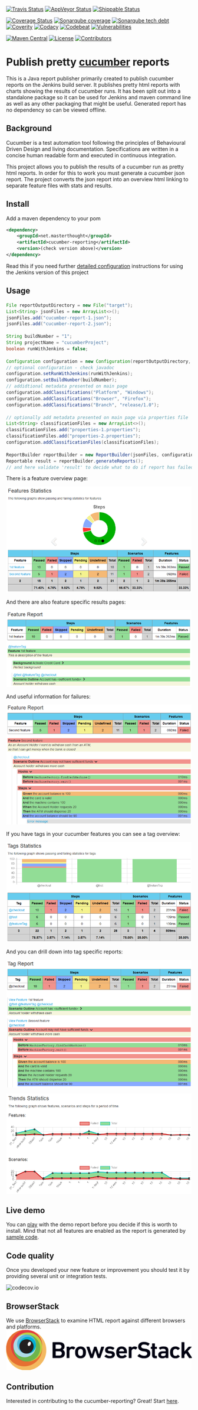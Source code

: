 [![Travis Status](https://img.shields.io/travis/damianszczepanik/cucumber-reporting/master.svg?label=Travis%20bulid)](https://travis-ci.org/damianszczepanik/cucumber-reporting)
[![AppVeyor Status](https://img.shields.io/appveyor/ci/damianszczepanik/cucumber-reporting/master.svg?label=AppVeyor%20build)](https://ci.appveyor.com/project/damianszczepanik/cucumber-reporting/history)
[![Shippable Status](https://img.shields.io/shippable/5844689c9d1f3e0f0057631a/master.svg?label=Shippable%20build)](https://app.shippable.com/projects/5844689c9d1f3e0f0057631a)

[![Coverage Status](https://img.shields.io/codecov/c/github/damianszczepanik/cucumber-reporting/master.svg?label=Unit%20tests%20coverage)](https://codecov.io/github/damianszczepanik/cucumber-reporting)
[![Sonarqube coverage](https://sonarqube.com/api/badges/measure?key=com.github.dannil:scb-java-client&metric=coverage)](https://sonarcloud.io/dashboard/index/net.masterthought:cucumber-reporting)
[![Sonarqube tech debt](https://sonarqube.com/api/badges/measure?key=com.github.dannil:scb-java-client&metric=sqale_debt_ratio)](https://sonarcloud.io/dashboard/index/net.masterthought:cucumber-reporting)
[![Coverity](https://scan.coverity.com/projects/6166/badge.svg?label=Coverity%20analysis)](https://scan.coverity.com/projects/damianszczepanik-cucumber-reporting)
[![Codacy](https://api.codacy.com/project/badge/grade/7f206992ed364f0896490057fdbdaa2e)](https://www.codacy.com/app/damianszczepanik/cucumber-reporting)
[![Codebeat](https://codebeat.co/badges/cb097d5a-280a-4867-8120-d6f03a874861)](https://codebeat.co/projects/github-com-damianszczepanik-cucumber-reporting)
[![Vulnerabilities](https://snyk.io/test/github/damianszczepanik/cucumber-reporting/badge.svg)](https://snyk.io/org/damianszczepanik/project/6a2fe301-d56c-49e7-8c78-cd3ff09c3828)

[![Maven Central](https://img.shields.io/maven-central/v/net.masterthought/cucumber-reporting.svg)](http://search.maven.org/#search|gav|1|g%3A%22net.masterthought%22%20AND%20a%3A%22cucumber-reporting%22)
[![License](https://img.shields.io/badge/license-GNU%20LGPL%20v2.1-blue.svg)](https://raw.githubusercontent.com/damianszczepanik/cucumber-reporting/master/LICENCE)
[![Contributors](https://img.shields.io/github/contributors/damianszczepanik/cucumber-reporting.svg)](https://github.com/damianszczepanik/cucumber-reporting/graphs/contributors)

# Publish pretty [cucumber](http://cukes.info/) reports

This is a Java report publisher primarily created to publish cucumber reports on the Jenkins build server.
It publishes pretty html reports with charts showing the results of cucumber runs. It has been split out into a standalone package so it can be used for Jenkins and maven command line as well as any other packaging that might be useful. Generated report has no dependency so can be viewed offline.

## Background

Cucumber is a test automation tool following the principles of Behavioural Driven Design and living documentation. Specifications are written in a concise human readable form and executed in continuous integration.

This project allows you to publish the results of a cucumber run as pretty html reports. In order for this to work you must generate a cucumber json report. The project converts the json report into an overview html linking to separate feature files with stats and results.

## Install

Add a maven dependency to your pom
```xml
<dependency>
    <groupId>net.masterthought</groupId>
    <artifactId>cucumber-reporting</artifactId>
    <version>(check version above)</version>
</dependency>
```

Read this if you need further [detailed configuration](https://github.com/jenkinsci/cucumber-reports-plugin/wiki/Detailed-Configuration) instructions for using the Jenkins version of this project

## Usage
```Java
File reportOutputDirectory = new File("target");
List<String> jsonFiles = new ArrayList<>();
jsonFiles.add("cucumber-report-1.json");
jsonFiles.add("cucumber-report-2.json");

String buildNumber = "1";
String projectName = "cucumberProject";
boolean runWithJenkins = false;

Configuration configuration = new Configuration(reportOutputDirectory, projectName);
// optional configuration - check javadoc
configuration.setRunWithJenkins(runWithJenkins);
configuration.setBuildNumber(buildNumber);
// addidtional metadata presented on main page
configuration.addClassifications("Platform", "Windows");
configuration.addClassifications("Browser", "Firefox");
configuration.addClassifications("Branch", "release/1.0");

// optionally add metadata presented on main page via properties file
List<String> classificationFiles = new ArrayList<>();
classificationFiles.add("properties-1.properties");
classificationFiles.add("properties-2.properties");
configuration.addClassificationFiles(classificationFiles);

ReportBuilder reportBuilder = new ReportBuilder(jsonFiles, configuration);
Reportable result = reportBuilder.generateReports();
// and here validate 'result' to decide what to do if report has failed
```
There is a feature overview page:

![feature overview page](./.README/feature-overview.png)

And there are also feature specific results pages:

![feature specific page passing](./.README/feature-passed.png)

And useful information for failures:

![feature specific page passing](./.README/feature-failed.png)

If you have tags in your cucumber features you can see a tag overview:

![Tag overview](./.README/tag-overview.png)

And you can drill down into tag specific reports:

![Tag report](./.README/tag-report.png)

![Trends report](./.README/trends.png)

## Live demo

You can [play](http://damianszczepanik.github.io/cucumber-html-reports/overview-features.html) with the demo report before you decide if this is worth to install. Mind that not all features are enabled as the report is generated by [sample code](./src/test/java/HelloCucumberTest.java).

## Code quality

Once you developed your new feature or improvement you should test it by providing several unit or integration tests.

![codecov.io](https://codecov.io/gh/damianszczepanik/cucumber-reporting/branch/master/graphs/tree.svg)

## BrowserStack

We use [BrowserStack](https://www.browserstack.com) to examine HTML report against different browsers and platforms.
![BrowserStack](./.README/Browserstack-logo.png)

## Contribution

Interested in contributing to the cucumber-reporting?  Great!  Start [here](https://github.com/damianszczepanik/cucumber-reporting).
